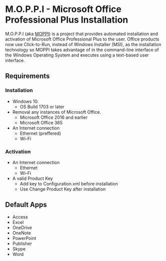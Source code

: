 # M.O.P.P.I - Microsoft Office Professional Plus Installation
M.O.P.P.I (aka [MOPPI](https://github.com/nyhtml/MOPPI/)) is a project that provides automated installation and activation of Microsoft Office Professional Plus to the user. Office products now use Click-to-Run, instead of Windows Installer (MSI), as the installation technology so MOPPI takes advantage of in the command-line interface of the Windows Operating System and executes using a text-based user interface.

## Requirements
### Installation
* Windows 10.
  * OS Build 1703 or later
* Removal any instances of Microsoft Office.
  * Microsoft Office 2016 and earlier
  * Microsoft Office 365
* An Internet connection
  * Ethernet (preffered)
  * Wi-Fi
### Activation
* An Internet connection
  * Ethernet
  * Wi-Fi
* A valid Product Key
  * Add key to Configuration.xml before installation
  * Use Change Product Key after installation

## Default Apps
* Access
* Excel
* OneDrive
* OneNote
* PowerPoint
* Publisher
* Skype
* Word
